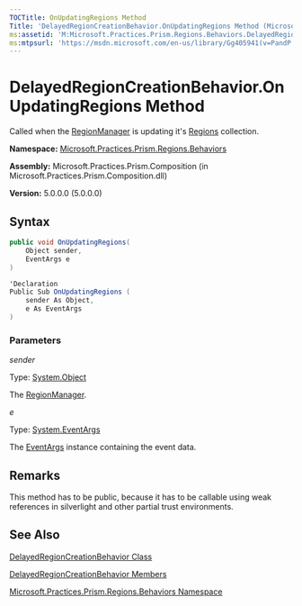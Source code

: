 ```yaml
---
TOCTitle: OnUpdatingRegions Method
Title: 'DelayedRegionCreationBehavior.OnUpdatingRegions Method (Microsoft.Practices.Prism.Regions.Behaviors)'
ms:assetid: 'M:Microsoft.Practices.Prism.Regions.Behaviors.DelayedRegionCreationBehavior.OnUpdatingRegions(System.Object,System.EventArgs)'
ms:mtpsurl: 'https://msdn.microsoft.com/en-us/library/Gg405941(v=PandP.50)'
---
```



# DelayedRegionCreationBehavior.OnUpdatingRegions Method

Called when the [RegionManager](https://msdn.microsoft.com/en-us/library/microsoft.practices.prism.regions.regionmanager(v=pandp.50)) is updating it's [Regions](https://msdn.microsoft.com/en-us/library/microsoft.practices.prism.regions.regionmanager.regions(v=pandp.50)) collection.

**Namespace:** [Microsoft.Practices.Prism.Regions.Behaviors](https://msdn.microsoft.com/en-us/library/microsoft.practices.prism.regions.behaviors(v=pandp.50))

**Assembly:** Microsoft.Practices.Prism.Composition (in Microsoft.Practices.Prism.Composition.dll)

**Version:** 5.0.0.0 (5.0.0.0)

## Syntax

```C#
public void OnUpdatingRegions(
	Object sender,
	EventArgs e
)
```

```C#
'Declaration
Public Sub OnUpdatingRegions ( 
	sender As Object,
	e As EventArgs
)
```

### Parameters

*sender*  

   Type: [System.Object](http://msdn.microsoft.com/en-us/library/e5kfa45b)

   The [RegionManager](https://msdn.microsoft.com/en-us/library/microsoft.practices.prism.regions.regionmanager(v=pandp.50)).

*e*  

   Type: [System.EventArgs](http://msdn.microsoft.com/en-us/library/118wxtk3)

   The [EventArgs](http://msdn.microsoft.com/en-us/library/118wxtk3) instance containing the event data.

## Remarks

 This method has to be public, because it has to be callable using weak references in silverlight and other partial trust environments.

## See Also

[DelayedRegionCreationBehavior Class](https://msdn.microsoft.com/en-us/library/microsoft.practices.prism.regions.behaviors.delayedregioncreationbehavior(v=pandp.50))

[DelayedRegionCreationBehavior Members](https://msdn.microsoft.com/en-us/library/microsoft.practices.prism.regions.behaviors.delayedregioncreationbehavior_members(v=pandp.50))

[Microsoft.Practices.Prism.Regions.Behaviors Namespace](https://msdn.microsoft.com/en-us/library/microsoft.practices.prism.regions.behaviors(v=pandp.50))
